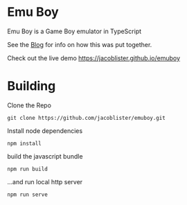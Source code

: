 # Emu Boy
Emu Boy is a Game Boy emulator in TypeScript

See the [Blog](README.md) for info on how this was put together.

Check out the live demo https://jacoblister.github.io/emuboy

# Building

Clone the Repo
```
git clone https://github.com/jacoblister/emuboy.git
```

Install node dependencies
```
npm install
```

build the javascript bundle
```
npm run build
```

...and run local http server
```
npm run serve
```
